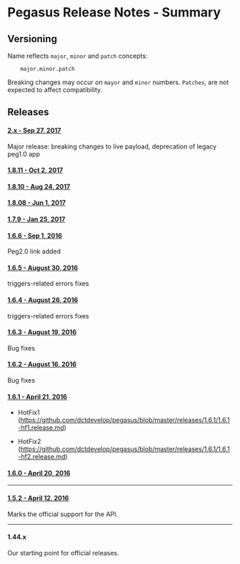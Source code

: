 # Pegasus Release Notes - Summary

## Versioning
Name reflects ```major```, ```minor``` and ```patch``` concepts:
```
	major.minor.patch
```

Breaking changes may occur on ```mayor``` and ```minor``` numbers. ```Patches```, are not expected to affect compatibility.

## Releases


#### [2.x - Sep 27, 2017](https://github.com/dctdevelop/pegasus/blob/master/releases/2.0.1.release.md)

Major release: breaking changes to live payload, deprecation of legacy peg1.0 app


#### [1.8.11 - Oct 2, 2017](https://github.com/dctdevelop/pegasus/blob/master/releases/1.8.11.release.md)


#### [1.8.10 - Aug 24, 2017](https://github.com/dctdevelop/pegasus/blob/master/releases/1.8.10.release.md)


#### [1.8.08 - Jun 1, 2017](https://github.com/dctdevelop/pegasus/blob/master/releases/1.8.08.release.md)


#### [1.7.9 - Jan 25, 2017](https://github.com/dctdevelop/pegasus/blob/master/releases/1.7.9.release.md)


#### [1.6.6 - Sep 1, 2016](https://github.com/dctdevelop/pegasus/blob/master/releases/1.6.6.release.md)

Peg2.0 link added



#### [1.6.5 - August 30, 2016](https://github.com/dctdevelop/pegasus/blob/master/releases/1.6.5.release.md)

triggers-related errors fixes



#### [1.6.4 - August 26, 2016](https://github.com/dctdevelop/pegasus/blob/master/releases/1.6.4.release.md)

triggers-related errors fixes




#### [1.6.3 - August 19, 2016](https://github.com/dctdevelop/pegasus/blob/master/releases/1.6.3.release.md)

Bug fixes


#### [1.6.2 - August 16, 2016](https://github.com/dctdevelop/pegasus/blob/master/releases/1.6.2.release.md)

Bug fixes


#### [1.6.1 - April 21, 2016](https://github.com/dctdevelop/pegasus/blob/master/releases/1.6.1.release.md)

- HotFix1 (https://github.com/dctdevelop/pegasus/blob/master/releases/1.6.1/1.6.1-hf1.release.md)

- HotFix2 (https://github.com/dctdevelop/pegasus/blob/master/releases/1.6.1/1.6.1-hf2.release.md)



#### [1.6.0 - April 20, 2016](https://github.com/dctdevelop/pegasus/blob/master/releases/1.6.0.release.md)

----
#### [1.5.2 - April 12, 2016](https://github.com/dctdevelop/pegasus/blob/master/releases/1.5.2.release.md)
Marks the official support for the API.

----
#### 1.44.x
Our starting point for official releases.






















